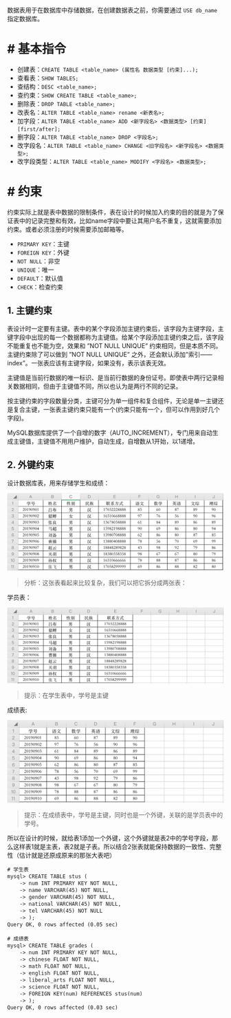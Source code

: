数据表用于在数据库中存储数据，在创建数据表之前，你需要通过 `USE db_name` 指定数据库。

# # 基本指令

- 创建表：`CREATE TABLE <table_name> (属性名 数据类型 [约束]...);`
- 查看表：`SHOW TABLES;`
- 查结构：`DESC <table_name>;`
- 查约束：`SHOW CREATE TABLE <table_name>;`
- 删除表：`DROP TABLE <table_name>;`
- 改表名：`ALTER TABLE <table_name> rename <新表名>;`
- 加字段：`ALTER TABLE <table_name> ADD <新字段名> <数据类型> [约束] [first/after];`
- 删字段：`ALTER TABLE <table_name> DROP <字段名>;`
- 改字段名：`ALTER TABLE <table_name> CHANGE <旧字段名> <新字段名> <数据类型>;`
- 改字段类型：`ALTER TABLE <table_name> MODIFY <字段名> <数据类型>;`

# # 约束

约束实际上就是表中数据的限制条件，表在设计的时候加入约束的目的就是为了保证表中的记录完整和有效，比如name字段中要让其用户名不重复，这就需要添加约束。或者必须注册的时候需要添加邮箱等。

- `PRIMARY KEY`：主键
- `FOREIGN KEY`：外键
- `NOT NULL`：非空
- `UNIQUE`：唯一
- `DEFAULT`：默认值
- `CHECK`：检查约束

## 1. 主键约束

表设计时一定要有主键。表中的某个字段添加主键约束后，该字段为主键字段，主键字段中出现的每一个数据都称为主键值。给某个字段添加主键约束之后，该字段不能重复也不能为空，效果和 ”NOT NULL UNIQUE” 约束相同，但是本质不同。主键约束除了可以做到 ”NOT NULL UNIQUE” 之外，还会默认添加”索引——index”。一张表应该有主键字段，如果没有，表示该表无效。

主键值是当前行数据的唯一标识、是当前行数据的身份证号。即使表中两行记录相关数据相同，但由于主键值不同，所以也认为是两行不同的记录。

按主键约束的字段数量分类，主键可分为单一组件和复合组件，无论是单一主键还是复合主键，一张表主键约束只能有一个(约束只能有一个，但可以作用到好几个字段)。

MySQL数据库提供了一个自增的数字（AUTO_INCREMENT），专门用来自动生成主键值，主键值不用用户维护，自动生成，自增数从1开始，以1递增。

## 2. 外键约束

设计数据库表，用来存储学生和成绩：

![](./IMGS/foreign_key_1.png)

> 分析：这张表看起来比较复杂，我们可以把它拆分成两张表：

学员表：

![](./IMGS/foreign_key_2.png)

> 提示：在学生表中，学号是主键

成绩表:

![](./IMGS/foreign_key_3.png)

> 提示：在成绩表中，学号是主键，同时也是一个外键，关联的是学员表中的学号。

所以在设计的时候，就给表1添加一个外键，这个外键就是表2中的学号字段，那么这样表1就是主表，表2就是子表。所以结合2张表就能保持数据的一致性、完整性（估计就是还原成原来的那张大表吧）

```mysql
# 学生表
mysql> CREATE TABLE stus (
    -> num INT PRIMARY KEY NOT NULL,
    -> name VARCHAR(45) NOT NULL,
    -> gender VARCHAR(45) NOT NULL,
    -> national VARCHAR(45) NOT NULL,
    -> tel VARCHAR(45) NOT NULL
  	-> );
Query OK, 0 rows affected (0.05 sec)

# 成绩表
mysql> CREATE TABLE grades (
    -> num INT PRIMARY KEY NOT NULL,
    -> chinese FLOAT NOT NULL,
    -> math FLOAT NOT NULL,
    -> english FLOAT NOT NULL,
    -> liberal_arts FLOAT NOT NULL,
    -> science FLOAT NOT NULL,
    -> FOREIGN KEY(num) REFERENCES stus(num)
    -> );
Query OK, 0 rows affected (0.03 sec)
```
